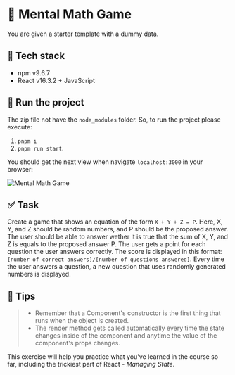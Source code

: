 🤯 Mental Math Game
===================

You are given a starter template with a dummy data.

🧰 Tech stack
------------

- npm v9.6.7
- React v16.3.2 + JavaScript

🚀 Run the project
------------------

The zip file not have the `node_modules` folder. So, to run the project please execute:

1. `pnpm i`
2. `pnpm run start`.

You should get the next view when navigate `localhost:3000` in your browser:

![Mental Math Game](assets/00-mental-maths.png)

✅ Task
-------

Create a game that shows an equation of the form `X + Y + Z = P`. Here, X, Y, and Z should be random numbers, and P should be the proposed answer. The user should be able to answer wether it is true that the sum of X, Y, and Z is equals to the proposed answer P. The user gets a point for each question the user answers correctly. The score is displayed in this format: `[number of correct answers]/[number of questions answered]`. Every time the user answers a question, a new question that uses randomly generated numbers is displayed.

🚩 Tips
-------

> - Remember that a Component's constructor is the first thing that runs when the object is created.
> - The render method gets called automatically every time the state changes inside of the component and anytime the value of the component's props changes.

This exercise will help you practice what you've learned in the course so far, including the trickiest part of React - _Managing State_.
